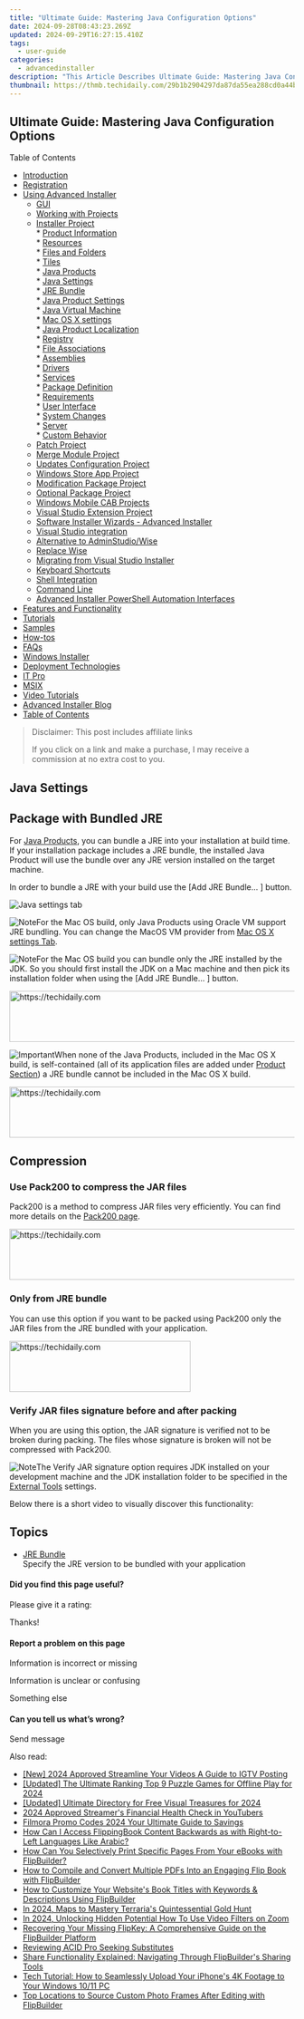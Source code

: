 ```yaml
---
title: "Ultimate Guide: Mastering Java Configuration Options"
date: 2024-09-28T08:43:23.269Z
updated: 2024-09-29T16:27:15.410Z
tags:
  - user-guide
categories:
  - advancedinstaller
description: "This Article Describes Ultimate Guide: Mastering Java Configuration Options"
thumbnail: https://thmb.techidaily.com/29b1b2904297da87da55ea288cd0a44b14a4d2e985940c7f874a6ef2e9aec11a.jpg
---
```


## Ultimate Guide: Mastering Java Configuration Options

Table of Contents

* [Introduction](https://tools.techidaily.com/advancedinstaller/products/)
* [Registration](https://tools.techidaily.com/advancedinstaller/products/)
* [Using Advanced Installer](https://tools.techidaily.com/advancedinstaller/products/)  
   * [GUI](https://tools.techidaily.com/advancedinstaller/products/)  
   * [Working with Projects](https://tools.techidaily.com/advancedinstaller/products/)  
   * [Installer Project](https://tools.techidaily.com/advancedinstaller/products/)  
         * [Product Information](https://tools.techidaily.com/advancedinstaller/products/)  
         * [Resources](https://tools.techidaily.com/advancedinstaller/products/)  
                  * [Files and Folders](https://tools.techidaily.com/advancedinstaller/products/)  
                  * [Tiles](https://tools.techidaily.com/advancedinstaller/products/)  
                  * [Java Products](https://tools.techidaily.com/advancedinstaller/products/)  
                              * [Java Settings](https://tools.techidaily.com/advancedinstaller/products/)  
                                             * [JRE Bundle](https://tools.techidaily.com/advancedinstaller/products/)  
                              * [Java Product Settings](https://tools.techidaily.com/advancedinstaller/products/)  
                              * [Java Virtual Machine](https://tools.techidaily.com/advancedinstaller/products/)  
                              * [Mac OS X settings](https://tools.techidaily.com/advancedinstaller/products/)  
                              * [Java Product Localization](https://tools.techidaily.com/advancedinstaller/products/)  
                  * [Registry](https://tools.techidaily.com/advancedinstaller/products/)  
                  * [File Associations](https://tools.techidaily.com/advancedinstaller/products/)  
                  * [Assemblies](https://tools.techidaily.com/advancedinstaller/products/)  
                  * [Drivers](https://tools.techidaily.com/advancedinstaller/products/)  
                  * [Services](https://tools.techidaily.com/advancedinstaller/products/)  
         * [Package Definition](https://tools.techidaily.com/advancedinstaller/products/)  
         * [Requirements](https://tools.techidaily.com/advancedinstaller/products/)  
         * [User Interface](https://tools.techidaily.com/advancedinstaller/products/)  
         * [System Changes](https://tools.techidaily.com/advancedinstaller/products/)  
         * [Server](https://tools.techidaily.com/advancedinstaller/products/)  
         * [Custom Behavior](https://tools.techidaily.com/advancedinstaller/products/)  
   * [Patch Project](https://tools.techidaily.com/advancedinstaller/products/)  
   * [Merge Module Project](https://tools.techidaily.com/advancedinstaller/products/)  
   * [Updates Configuration Project](https://tools.techidaily.com/advancedinstaller/products/)  
   * [Windows Store App Project](https://tools.techidaily.com/advancedinstaller/products/)  
   * [Modification Package Project](https://tools.techidaily.com/advancedinstaller/products/)  
   * [Optional Package Project](https://tools.techidaily.com/advancedinstaller/products/)  
   * [Windows Mobile CAB Projects](https://tools.techidaily.com/advancedinstaller/products/)  
   * [Visual Studio Extension Project](https://tools.techidaily.com/advancedinstaller/products/)  
   * [Software Installer Wizards - Advanced Installer](https://tools.techidaily.com/advancedinstaller/products/)  
   * [Visual Studio integration](https://tools.techidaily.com/advancedinstaller/products/)  
   * [Alternative to AdminStudio/Wise](https://tools.techidaily.com/advancedinstaller/products/)  
   * [Replace Wise](https://tools.techidaily.com/advancedinstaller/products/)  
   * [Migrating from Visual Studio Installer](https://tools.techidaily.com/advancedinstaller/products/)  
   * [Keyboard Shortcuts](https://tools.techidaily.com/advancedinstaller/products/)  
   * [Shell Integration](https://tools.techidaily.com/advancedinstaller/products/)  
   * [Command Line](https://tools.techidaily.com/advancedinstaller/products/)  
   * [Advanced Installer PowerShell Automation Interfaces](https://tools.techidaily.com/advancedinstaller/products/)
* [Features and Functionality](https://tools.techidaily.com/advancedinstaller/products/)
* [Tutorials](https://tools.techidaily.com/advancedinstaller/products/)
* [Samples](https://tools.techidaily.com/advancedinstaller/products/)
* [How-tos](https://tools.techidaily.com/advancedinstaller/products/)
* [FAQs](https://tools.techidaily.com/advancedinstaller/products/)
* [Windows Installer](https://tools.techidaily.com/advancedinstaller/products/)
* [Deployment Technologies](https://tools.techidaily.com/advancedinstaller/products/)
* [IT Pro](https://tools.techidaily.com/advancedinstaller/products/)
* [MSIX](https://tools.techidaily.com/advancedinstaller/products/)
* [Video Tutorials](https://tools.techidaily.com/advancedinstaller/products/)
* [Advanced Installer Blog](https://tools.techidaily.com/advancedinstaller/products/)
* [Table of Contents](https://tools.techidaily.com/advancedinstaller/products/)

>  Disclaimer: This post includes affiliate links
>
>  If you click on a link and make a purchase, I may receive a commission at no extra cost to you.
>

## Java Settings

## Package with Bundled JRE

 For [Java Products](https://tools.techidaily.com/advancedinstaller/products/), you can bundle a JRE into your installation at build time. If your installation package includes a JRE bundle, the installed Java Product will use the bundle over any JRE version installed on the target machine.

In order to bundle a JRE with your build use the \[Add JRE Bundle... \] button.

![Java settings tab](https://cdn.advancedinstaller.com/img/ui/java-settings-tab.png "Java settings tab")  

![Note](https://cdn.advancedinstaller.com/svg/common/IconMessageNote.svg)For the Mac OS build, only Java Products using Oracle VM support JRE bundling. You can change the MacOS VM provider from [Mac OS X settings Tab](https://tools.techidaily.com/advancedinstaller/products/).

![Note](https://cdn.advancedinstaller.com/svg/common/IconMessageNote.svg)For the Mac OS build you can bundle only the JRE installed by the JDK. So you should first install the JDK on a Mac machine and then pick its installation folder when using the \[Add JRE Bundle... \] button.

<!-- affiliate ads begin -->
<a href="https://unicoeye.pxf.io/c/5597632/2134235/18498" target="_top" id="2134235">
  <img src="//a.impactradius-go.com/display-ad/18498-2134235" border="0" alt="https://techidaily.com" width="728" height="90"/>
</a>
<img height="0" width="0" src="https://unicoeye.pxf.io/i/5597632/2134235/18498" style="position:absolute;visibility:hidden;" border="0" />
<!-- affiliate ads end -->

![Important](https://cdn.advancedinstaller.com/svg/common/IconMessageInfo.svg)When none of the Java Products, included in the Mac OS X build, is self-contained (all of its application files are added under [Product Section](https://tools.techidaily.com/advancedinstaller/products/)) a JRE bundle cannot be included in the Mac OS X build.

<!-- affiliate ads begin -->
<a href="https://appsumo.8odi.net/c/5597632/2082541/7443" target="_top" id="2082541">
  <img src="//a.impactradius-go.com/display-ad/7443-2082541" border="0" alt="https://techidaily.com" width="728" height="90"/>
</a>
<img height="0" width="0" src="https://appsumo.8odi.net/i/5597632/2082541/7443" style="position:absolute;visibility:hidden;" border="0" />
<!-- affiliate ads end -->

## Compression

### Use Pack200 to compress the JAR files

 Pack200 is a method to compress JAR files very efficiently. You can find more details on the [Pack200 page](https://tools.techidaily.com/advancedinstaller/products/).

<!-- affiliate ads begin -->
<a href="https://appsumo.8odi.net/c/5597632/2123729/7443" target="_top" id="2123729">
  <img src="//a.impactradius-go.com/display-ad/7443-2123729" border="0" alt="https://techidaily.com" width="600" height="90"/>
</a>
<img height="0" width="0" src="https://appsumo.8odi.net/i/5597632/2123729/7443" style="position:absolute;visibility:hidden;" border="0" />
<!-- affiliate ads end -->

### Only from JRE bundle

 You can use this option if you want to be packed using Pack200 only the JAR files from the JRE bundled with your application.

<!-- affiliate ads begin -->
<a href="https://bluettius.sjv.io/c/5597632/2139113/17108" target="_top" id="2139113">
  <img src="//a.impactradius-go.com/display-ad/17108-2139113" border="0" alt="https://techidaily.com" width="320" height="90"/>
</a>
<img height="0" width="0" src="https://bluettius.sjv.io/i/5597632/2139113/17108" style="position:absolute;visibility:hidden;" border="0" />
<!-- affiliate ads end -->

### Verify JAR files signature before and after packing

When you are using this option, the JAR signature is verified not to be broken during packing. The files whose signature is broken will not be compressed with Pack200.

![Note](https://cdn.advancedinstaller.com/svg/common/IconMessageNote.svg)The Verify JAR signature option requires JDK installed on your development machine and the JDK installation folder to be specified in the [External Tools](https://tools.techidaily.com/advancedinstaller/products/) settings.

Below there is a short video to visually discover this functionality:

## Topics

* [JRE Bundle](https://tools.techidaily.com/advancedinstaller/products/)  
Specify the JRE version to be bundled with your application

#### Did you find this page useful?

Please give it a rating:

 Thanks!

#### Report a problem on this page

Information is incorrect or missing

Information is unclear or confusing

Something else

#### Can you tell us what’s wrong?

Send message

<ins class="adsbygoogle"
     style="display:block"
     data-ad-format="autorelaxed"
     data-ad-client="ca-pub-7571918770474297"
     data-ad-slot="1223367746"></ins>

<ins class="adsbygoogle"
     style="display:block"
     data-ad-client="ca-pub-7571918770474297"
     data-ad-slot="8358498916"
     data-ad-format="auto"
     data-full-width-responsive="true"></ins>

<span class="atpl-alsoreadstyle">Also read:</span>
<div><ul>
<li><a href="https://instagram-video-recordings.techidaily.com/new-2024-approved-streamline-your-videos-a-guide-to-igtv-posting/"><u>[New] 2024 Approved Streamline Your Videos A Guide to IGTV Posting</u></a></li>
<li><a href="https://screen-capture.techidaily.com/updated-the-ultimate-ranking-top-9-puzzle-games-for-offline-play-for-2024/"><u>[Updated] The Ultimate Ranking Top 9 Puzzle Games for Offline Play for 2024</u></a></li>
<li><a href="https://fox-links.techidaily.com/updated-ultimate-directory-for-free-visual-treasures-for-2024/"><u>[Updated] Ultimate Directory for Free Visual Treasures for 2024</u></a></li>
<li><a href="https://youtube-help.techidaily.com/2024-approved-streamers-financial-health-check-in-youtubers/"><u>2024 Approved Streamer's Financial Health Check in YouTubers</u></a></li>
<li><a href="https://ai-vdieo-software.techidaily.com/filmora-promo-codes-2024-your-ultimate-guide-to-savings/"><u>Filmora Promo Codes 2024 Your Ultimate Guide to Savings</u></a></li>
<li><a href="https://fox-making.techidaily.com/how-can-i-access-flippingbook-content-backwards-as-with-right-to-left-languages-like-arabic/"><u>How Can I Access FlippingBook Content Backwards as with Right-to-Left Languages Like Arabic?</u></a></li>
<li><a href="https://fox-making.techidaily.com/how-can-you-selectively-print-specific-pages-from-your-ebooks-with-flipbuilder/"><u>How Can You Selectively Print Specific Pages From Your eBooks with FlipBuilder?</u></a></li>
<li><a href="https://fox-making.techidaily.com/how-to-compile-and-convert-multiple-pdfs-into-an-engaging-flip-book-with-flipbuilder/"><u>How to Compile and Convert Multiple PDFs Into an Engaging Flip Book with FlipBuilder</u></a></li>
<li><a href="https://fox-making.techidaily.com/how-to-customize-your-websites-book-titles-with-keywords-and-descriptions-using-flipbuilder/"><u>How to Customize Your Website's Book Titles with Keywords & Descriptions Using FlipBuilder</u></a></li>
<li><a href="https://video-capture.techidaily.com/in-2024-maps-to-mastery-terrarias-quintessential-gold-hunt/"><u>In 2024, Maps to Mastery Terraria's Quintessential Gold Hunt</u></a></li>
<li><a href="https://some-tips.techidaily.com/in-2024-unlocking-hidden-potential-how-to-use-video-filters-on-zoom/"><u>In 2024, Unlocking Hidden Potential How To Use Video Filters on Zoom</u></a></li>
<li><a href="https://fox-making.techidaily.com/recovering-your-missing-flipkey-a-comprehensive-guide-on-the-flipbuilder-platform/"><u>Recovering Your Missing FlipKey: A Comprehensive Guide on the FlipBuilder Platform</u></a></li>
<li><a href="https://extra-information.techidaily.com/reviewing-acid-pro-seeking-substitutes/"><u>Reviewing ACID Pro Seeking Substitutes</u></a></li>
<li><a href="https://fox-making.techidaily.com/share-functionality-explained-navigating-through-flipbuilders-sharing-tools/"><u>Share Functionality Explained: Navigating Through FlipBuilder's Sharing Tools</u></a></li>
<li><a href="https://blog-min.techidaily.com/tech-tutorial-how-to-seamlessly-upload-your-iphones-4k-footage-to-your-windows-1011-pc/"><u>Tech Tutorial: How to Seamlessly Upload Your iPhone's 4K Footage to Your Windows 10/11 PC</u></a></li>
<li><a href="https://fox-making.techidaily.com/top-locations-to-source-custom-photo-frames-after-editing-with-flipbuilder/"><u>Top Locations to Source Custom Photo Frames After Editing with FlipBuilder</u></a></li>
</ul></div>

